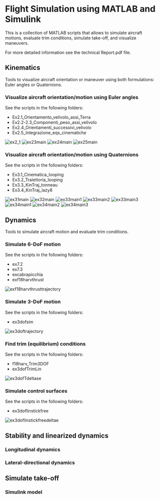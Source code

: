 # Flight Simulation using MATLAB and Simulink

This is a collection of MATLAB scripts that allows to simulate aircraft motions, evaluate trim conditions, simulate take-off, and visualize maneuvers.

For more detailed information see the technical Report.pdf file.

## Kinematics

Tools to visualize aircraft orientation or maneuver using both formulations: Euler angles or Quaternions.

### Visualize aircraft orientation/motion using Euler angles

See the scripts in the following folders:
- Ex2.1_Orientamento_velivolo_assi_Terra
- Ex2.2-2.3_Componenti_peso_assi_velivolo
- Ex2.4_Orientamenti_successivi_velivolo
- Ex2.5_Integrazione_eqs_cinematiche

![ex2_1](./docs/ex2_1.png)
![ex23main](./docs/ex23main.png)
![ex24main](./docs/ex24main.png)
![ex25main](./docs/ex25main.png)

### Visualize aircraft orientation/motion using Quaternions

See the scripts in the following folders:
- Ex3.1_Cinematica_looping
- Ex3.2_Traiettoria_looping
- Ex3.3_KinTraj_tonneau
- Ex3.4_KinTraj_lazy8

![ex31main](./docs/ex31main.png)
![ex32main](./docs/ex32main.png)
![ex33main1](./docs/ex33main1.png)
![ex33main2](./docs/ex33main2.png)
![ex33main3](./docs/ex33main3.png)
![ex34main1](./docs/ex34main1.png)
![ex34main2](./docs/ex34main2.png)
![ex34main3](./docs/ex34main3.png)

## Dynamics

Tools to simulate aircraft motion and evaluate trim conditions.

### Simulate 6-DoF motion

See the scripts in the following folders:
- ex7.2
- ex7.3
- excabrapicchia
- exf18harvthrust

![exf18harvthrusttrajectory](./docs/exf18harvthrusttrajectory.png)

### Simulate 3-DoF motion

See the scripts in the following folders:
- ex3dofsim

![ex3doftrajectory](./docs/ex3doftrajectory.png)

### Find trim (equilibrium) conditions

See the scripts in the following folders:
- f18harv_Trim3DOF
- ex3dofTrimLin

![ex3dofTdeltase](./docs/ex3dofTdeltase.png)

### Simulate control surfaces

See the scripts in the following folders:
- ex3doflinstickfree

![ex3doflinstickfreedeltae](./docs/ex3doflinstickfreedeltae.png)

## Stability and linearized dynamics

### Longitudinal dynamics

### Lateral-directional dynamics

## Simulate take-off

### Simulink model
